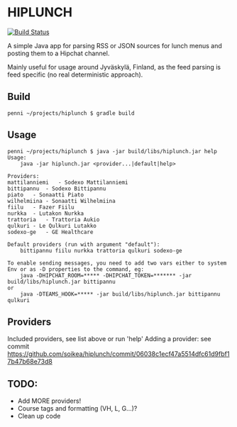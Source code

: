 # HIPLUNCH #

[![Build Status](https://travis-ci.com/soikea/hiplunch.svg?token=BwvYvsK33EqYoqbDsVYm&branch=master)](https://travis-ci.com/soikea/hiplunch)

A simple Java app for parsing RSS or JSON sources for lunch menus and posting them to a Hipchat channel.

Mainly useful for usage around Jyväskylä, Finland, as the feed parsing is feed specific (no real deterministic approach).

## Build ##
```
penni ~/projects/hiplunch $ gradle build
```

## Usage ##
```
penni ~/projects/hiplunch $ java -jar build/libs/hiplunch.jar help
Usage:
	java -jar hiplunch.jar <provider...|default|help>

Providers:
mattilanniemi	- Sodexo Mattilanniemi
bittipannu	- Sodexo Bittipannu
piato	- Sonaatti Piato
wilhelmiina	- Sonaatti Wilhelmiina
fiilu	- Fazer Fiilu
nurkka	- Lutakon Nurkka
trattoria	- Trattoria Aukio
qulkuri	- Le Qulkuri Lutakko
sodexo-ge	- GE Healthcare

Default providers (run with argument "default"):
	bittipannu fiilu nurkka trattoria qulkuri sodexo-ge

To enable sending messages, you need to add two vars either to system Env or as -D properties to the command, eg:
	java -DHIPCHAT_ROOM=***** -DHIPCHAT_TOKEN=******* -jar build/libs/hiplunch.jar bittipannu
or	
	java -DTEAMS_HOOK=***** -jar build/libs/hiplunch.jar bittipannu qulkuri
```

## Providers ##

Included providers, see list above or run 'help'
Adding a provider: see commit https://github.com/soikea/hiplunch/commit/06038c1ecf47a5514dfc61d9fbf17b47b68e73d8

## TODO: ##

- Add MORE providers!
- Course tags and formatting (VH, L, G...)?
- Clean up code
